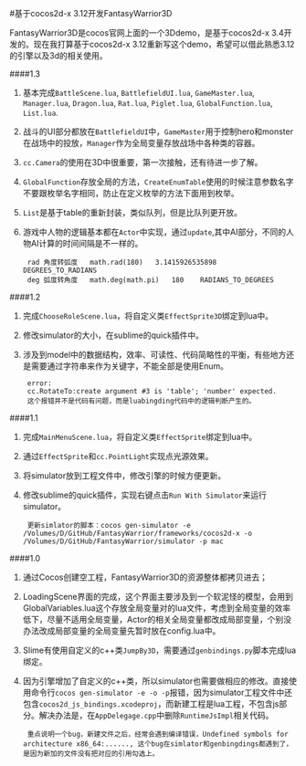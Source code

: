 #基于cocos2d-x 3.12开发FantasyWarrior3D

FantasyWarrior3D是cocos官网上面的一个3Ddemo，是基于cocos2d-x 3.4开发的。现在我打算基于cocos2d-x 3.12重新写这个demo，希望可以借此熟悉3.12的引擎以及3d的相关使用。  

####1.3
1. 基本完成`BattleScene.lua`, `BattlefieldUI.lua`, `GameMaster.lua`, `Manager.lua`, `Dragon.lua`, `Rat.lua`, `Piglet.lua`, `GlobalFunction.lua`, `List.lua`.
2. 战斗的UI部分都放在`BattlefieldUI`中，`GameMaster`用于控制hero和monster在战场中的投放，`Manager`作为全局变量存放战场中各种类的容器。
3. `cc.Camera`的使用在3D中很重要，第一次接触，还有待进一步了解。
4. `GlobalFunction`存放全局的方法，`CreateEnumTable`使用的时候注意参数名字不要跟枚举名字相同，防止在定义枚举的方法下面用到枚举。
5. `List`是基于table的重新封装，类似队列，但是比队列更开放。
6. 游戏中人物的逻辑基本都在`Actor`中实现，通过`update`,其中AI部分，不同的人物AI计算的时间间隔是不一样的。

		rad	角度转弧度	math.rad(180)	3.1415926535898     DEGREES_TO_RADIANS       
		deg	弧度转角度	math.deg(math.pi)	180    RADIANS_TO_DEGREES


####1.2
1. 完成`ChooseRoleScene.lua`，将自定义类`EffectSprite3D`绑定到lua中。
2. 修改simulator的大小，在sublime的quick插件中。
3. 涉及到model中的数据结构，效率、可读性、代码简略性的平衡，有些地方还是需要通过字符串来作为关键字，不能全部是使用Enum。

		error:
		cc.RotateTo:create argument #3 is 'table'; 'number' expected.
		这个报错并不是代码有问题，而是luabingding代码中的逻辑判断产生的。



####1.1
1. 完成`MainMenuScene.lua`，将自定义类`EffectSprite`绑定到lua中。
2. 通过`EffectSprite`和`cc.PointLight`实现点光源效果。
3. 将simulator放到工程文件中，修改引擎的时候方便更新。
4. 修改sublime的quick插件，实现右键点击`Run With Simulator`来运行simulator。

		更新simlator的脚本：cocos gen-simulator -e /Volumes/D/GitHub/FantasyWarrior/frameworks/cocos2d-x -o /Volumes/D/GitHub/FantasyWarrior/simulator -p mac


####1.0  
1. 通过Cocos创建空工程，FantasyWarrior3D的资源整体都拷贝进去；  
2. LoadingScene界面的完成，这个界面主要涉及到一个软泥怪的模型，会用到GlobalVariables.lua这个存放全局变量对的lua文件，考虑到全局变量的效率低下，尽量不适用全局变量，Actor的相关全局变量都改成局部变量，个别没办法改成局部变量的全局变量先暂时放在config.lua中。
3. Slime有使用自定义的c++类`JumpBy3D`，需要通过`genbindings.py`脚本完成lua绑定。
4. 因为引擎增加了自定义的c++类，所以simulator也需要做相应的修改。直接使用命令行`cocos gen-simulator -e -o -p`报错，因为simulator工程文件中还包含`cocos2d_js_bindings.xcodeproj`，而新建工程是lua工程，不包含js部分。解决办法是，在`AppDelegage.cpp`中删除`RuntimeJsImpl`相关代码。

		重点说明一个bug，新建文件之后，经常会遇到编译错误，Undefined symbols for architecture x86_64:......, 这个bug在simlator和genbingdings都遇到了，是因为新加的文件没有把对应的引用勾选上。